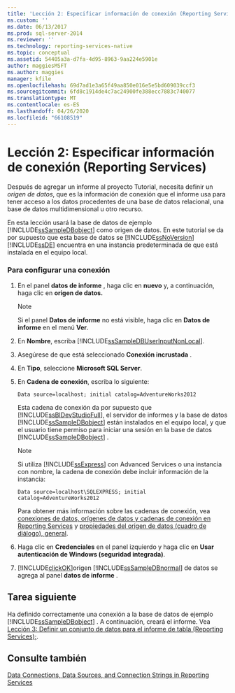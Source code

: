 ```yaml
---
title: 'Lección 2: Especificar información de conexión (Reporting Services) | Microsoft Docs'
ms.custom: ''
ms.date: 06/13/2017
ms.prod: sql-server-2014
ms.reviewer: ''
ms.technology: reporting-services-native
ms.topic: conceptual
ms.assetid: 54405a3a-d7fa-4d95-8963-9aa224e5901e
author: maggiesMSFT
ms.author: maggies
manager: kfile
ms.openlocfilehash: 69d7ad1e3a65f49aa850e016e5e5bd609039ccf3
ms.sourcegitcommit: 6fd8c1914de4c7ac24900fe388ecc7883c740077
ms.translationtype: MT
ms.contentlocale: es-ES
ms.lasthandoff: 04/26/2020
ms.locfileid: "66108519"
---
```

# <a name="lesson-2-specifying-connection-information-reporting-services"></a>Lección 2: Especificar información de conexión (Reporting Services)
  Después de agregar un informe al proyecto Tutorial, necesita definir un *origen de datos*, que es la información de conexión que el informe usa para tener acceso a los datos procedentes de una base de datos relacional, una base de datos multidimensional u otro recurso.  
  
 En esta lección usará la base de datos de ejemplo [!INCLUDE[ssSampleDBobject](../includes/sssampledbobject-md.md)] como origen de datos. En este tutorial se da por supuesto que esta base de datos se [!INCLUDE[ssNoVersion](../includes/ssnoversion-md.md)] [!INCLUDE[ssDE](../includes/ssde-md.md)] encuentra en una instancia predeterminada de que está instalada en el equipo local.  
  
### <a name="to-set-up-a-connection"></a>Para configurar una conexión  
  
1.  En el panel **datos de informe** , haga clic en **nuevo** y, a continuación, haga clic en **origen de datos.**  
  
    > [!NOTE]  
    >  Si el panel **Datos de informe** no está visible, haga clic en **Datos de informe** en el menú **Ver**.  
  
2.  En **Nombre**, escriba [!INCLUDE[ssSampleDBUserInputNonLocal](../includes/sssampledbuserinputnonlocal-md.md)].  
  
3.  Asegúrese de que está seleccionado **Conexión incrustada** .  
  
4.  En **Tipo**, seleccione **Microsoft SQL Server**.  
  
5.  En **Cadena de conexión**, escriba lo siguiente:  
  
    ```  
    Data source=localhost; initial catalog=AdventureWorks2012  
    ```  
  
     Esta cadena de conexión da por supuesto que [!INCLUDE[ssBIDevStudioFull](../includes/ssbidevstudiofull-md.md)], el servidor de informes y la base de datos [!INCLUDE[ssSampleDBobject](../includes/sssampledbobject-md.md)] están instalados en el equipo local, y que el usuario tiene permiso para iniciar una sesión en la base de datos [!INCLUDE[ssSampleDBobject](../includes/sssampledbobject-md.md)] .  
  
    > [!NOTE]  
    >  Si utiliza [!INCLUDE[ssExpress](../includes/ssexpress-md.md)] con Advanced Services o una instancia con nombre, la cadena de conexión debe incluir información de la instancia:  
    >   
    >  `Data source=localhost\SQLEXPRESS; initial catalog=AdventureWorks2012`  
    >   
    >  Para obtener más información sobre las cadenas de conexión, vea [conexiones de datos, orígenes de datos y cadenas de conexión en Reporting Services](data-connections-data-sources-and-connection-strings-in-reporting-services.md) y [propiedades del origen de datos (cuadro de diálogo), general](data-source-properties-dialog-box-general.md).  
  
6.  Haga clic en **Credenciales** en el panel izquierdo y haga clic en **Usar autenticación de Windows (seguridad integrada)**.  
  
7.  [!INCLUDE[clickOK](../includes/clickok-md.md)]origen [!INCLUDE[ssSampleDBnormal](../includes/sssampledbnormal-md.md)] de datos se agrega al panel **datos de informe** .  
  
## <a name="next-task"></a>Tarea siguiente  
 Ha definido correctamente una conexión a la base de datos de ejemplo [!INCLUDE[ssSampleDBobject](../includes/sssampledbobject-md.md)] . A continuación, creará el informe. Vea [Lección 3: Definir un conjunto de datos para el informe de tabla &#40;Reporting Services&#41;;](lesson-3-defining-a-dataset-for-the-table-report-reporting-services.md).  
  
## <a name="see-also"></a>Consulte también  
 [Data Connections, Data Sources, and Connection Strings in Reporting Services](data-connections-data-sources-and-connection-strings-in-reporting-services.md)  
  
  
